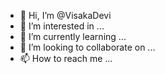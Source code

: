 - 👋 Hi, I’m @VisakaDevi
- 👀 I’m interested in ...
- 🌱 I’m currently learning ...
- 💞️ I’m looking to collaborate on ...
- 📫 How to reach me ...

<!---
VisakaDevi/VisakaDevi is a ✨ special ✨ repository because its `README.md` (this file) appears on your GitHub profile.
You can click the Preview link to take a look at your changes.
--->
